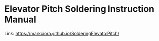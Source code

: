 # Elevator Pitch Soldering Instruction Manual

Link:
https://markciora.github.io/SolderingElevatorPitch/


